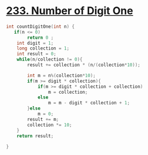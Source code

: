 # [233. Number of Digit One](https://leetcode.com/problems/number-of-digit-one/)  

```c
int countDigitOne(int n) {
   if(n <= 0)
        return 0 ;
	int digit = 1;
	long collection = 1;
    int result = 0;
    while(n/collection != 0){
		result += collection * (n/(collection*10));

		int m = n%(collection*10);
		if(m >= digit * collection){
			if(m >= digit * collection + collection)
				m = collection;
			else
				m = m - digit * collection + 1;
		}else 
			m = 0;
		result += m;
		collection *= 10;
    }
    return result;
    
}
```